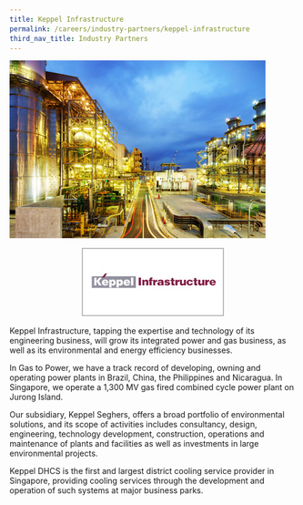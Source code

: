 ```yaml
---
title: Keppel Infrastructure
permalink: /careers/industry-partners/keppel-infrastructure
third_nav_title: Industry Partners
---
```

<img src="/images/careers/industry-partners/keppel_infrastructure_large.jpg" alt="Keppel Infrastructure" style="width: 450px; height: 312px;" /><br/>

<div style="text-align: center;">
    <a href="http://www.kepinfra.com/" target="_blank"><img alt="Keppel Infrastructure" src="/images/common/partner-logos/keppel_infrastructure.jpg" style="width: 250px; height: 120px;"></a>
</div>

Keppel Infrastructure, tapping the expertise and technology of its engineering business, will grow its integrated power and gas business, as well as its environmental and energy efficiency businesses.

In Gas to Power, we have a track record of developing, owning and operating power plants in Brazil, China, the Philippines and Nicaragua. In Singapore, we operate a 1,300 MV gas fired combined cycle power plant on Jurong Island. 

Our subsidiary, Keppel Seghers, offers a broad portfolio of environmental solutions, and its scope of activities includes consultancy, design, engineering, technology development, construction, operations and maintenance of plants and facilities as well as investments in large environmental projects.

Keppel DHCS is the first and largest district cooling service provider in Singapore, providing cooling services through the development and operation of such systems at major business parks.
